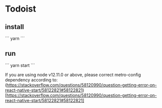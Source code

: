 # Todoist

## install
´´´
yarn
´´´

## run
´´´
yarn start
´´´

If you are using node v12.11.0 or above, please correct metro-config dependency according to: (https://stackoverflow.com/questions/58120990/question-getting-error-on-react-native-start/58122821#58122821)[https://stackoverflow.com/questions/58120990/question-getting-error-on-react-native-start/58122821#58122821]